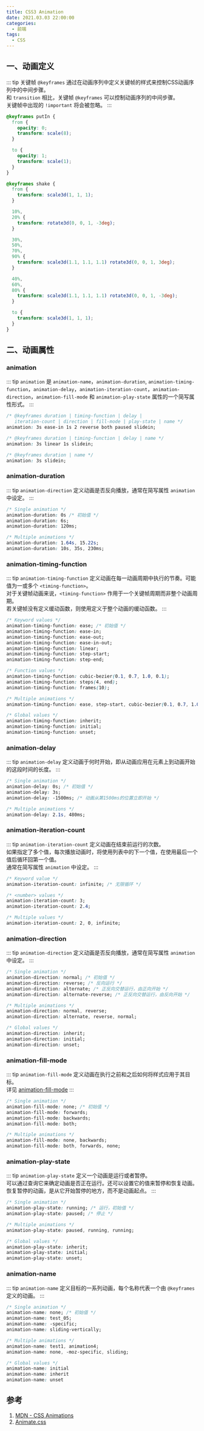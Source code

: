 ```yaml
---
title: CSS3 Animation
date: 2021.03.03 22:00:00
categories:
  - 前端
tags:
  - CSS
---
```


## 一、动画定义
::: tip
关键帧 `@keyframes` 通过在动画序列中定义关键帧的样式来控制CSS动画序列中的中间步骤。<br/>
和 `transition` 相比，关键帧 `@keyframes` 可以控制动画序列的中间步骤。<br/>
关键帧中出现的 `!important` 将会被忽略。
:::

```css
@keyframes putIn {
  from {
    opacity: 0;
    transform: scale(8);
  }

  to {
    opacity: 1;
    transform: scale(1);
  }
}

@keyframes shake {
  from {
    transform: scale3d(1, 1, 1);
  }

  10%,
  20% {
    transform: rotate3d(0, 0, 1, -3deg);
  }

  30%,
  50%,
  70%,
  90% {
    transform: scale3d(1.1, 1.1, 1.1) rotate3d(0, 0, 1, 3deg);
  }

  40%,
  60%,
  80% {
    transform: scale3d(1.1, 1.1, 1.1) rotate3d(0, 0, 1, -3deg);
  }

  to {
    transform: scale3d(1, 1, 1);
  }
}
```

## 二、动画属性

### animation

::: tip
`animation` 是 `animation-name`，`animation-duration`, `animation-timing-function`，`animation-delay`，`animation-iteration-count`，`animation-direction`，`animation-fill-mode` 和 `animation-play-state` 属性的一个简写属性形式。
:::

```css
/* @keyframes duration | timing-function | delay |
   iteration-count | direction | fill-mode | play-state | name */
animation: 3s ease-in 1s 2 reverse both paused slidein;

/* @keyframes duration | timing-function | delay | name */
animation: 3s linear 1s slidein;

/* @keyframes duration | name */
animation: 3s slidein;
```

### animation-duration

::: tip
`animation-direction` 定义动画是否反向播放，通常在简写属性 `animation` 中设定。
:::

```css
/* Single animation */
animation-duration: 0s /* 初始值 */
animation-duration: 6s;
animation-duration: 120ms;

/* Multiple animations */
animation-duration: 1.64s, 15.22s;
animation-duration: 10s, 35s, 230ms;
```

### animation-timing-function

::: tip
`animation-timing-function` 定义动画在每一动画周期中执行的节奏。可能值为一或多个 `<timing-function>`。<br/>
对于关键帧动画来说，`<timing-function>` 作用于一个关键帧周期而非整个动画周期。<br/>
若关键帧没有定义缓动函数，则使用定义于整个动画的缓动函数。
:::

```css
/* Keyword values */
animation-timing-function: ease; /* 初始值 */
animation-timing-function: ease-in;
animation-timing-function: ease-out;
animation-timing-function: ease-in-out;
animation-timing-function: linear;
animation-timing-function: step-start;
animation-timing-function: step-end;

/* Function values */
animation-timing-function: cubic-bezier(0.1, 0.7, 1.0, 0.1);
animation-timing-function: steps(4, end);
animation-timing-function: frames(10);

/* Multiple animations */
animation-timing-function: ease, step-start, cubic-bezier(0.1, 0.7, 1.0, 0.1);

/* Global values */
animation-timing-function: inherit;
animation-timing-function: initial;
animation-timing-function: unset;
```

### animation-delay

::: tip
`animation-delay` 定义动画于何时开始，即从动画应用在元素上到动画开始的这段时间的长度。
:::

```css
/* Single animation */
animation-delay: 0s; /* 初始值 */
animation-delay: 3s;
animation-delay: -1500ms; /* 动画从第1500ms的位置立即开始 */

/* Multiple animations */
animation-delay: 2.1s, 480ms;
```

### animation-iteration-count

::: tip
`animation-iteration-count` 定义动画在结束前运行的次数。<br/>
如果指定了多个值，每次播放动画时，将使用列表中的下一个值，在使用最后一个值后循环回第一个值。<br/>
通常在简写属性 `animation` 中设定。
:::

```css
/* Keyword value */
animation-iteration-count: infinite; /* 无限循环 */

/* <number> values */
animation-iteration-count: 3;
animation-iteration-count: 2.4;

/* Multiple values */
animation-iteration-count: 2, 0, infinite;
```

### animation-direction

::: tip
`animation-direction` 定义动画是否反向播放，通常在简写属性 `animation` 中设定。
:::

```css
/* Single animation */
animation-direction: normal; /* 初始值 */
animation-direction: reverse; /* 反向运行 */
animation-direction: alternate; /* 正反向交替运行，由正向开始 */
animation-direction: alternate-reverse; /* 正反向交替运行，由反向开始 */

/* Multiple animations */
animation-direction: normal, reverse;
animation-direction: alternate, reverse, normal;

/* Global values */
animation-direction: inherit;
animation-direction: initial;
animation-direction: unset;
```

### animation-fill-mode
::: tip
`animation-fill-mode` 定义动画在执行之前和之后如何将样式应用于其目标。<br/>
详见 [animation-fill-mode](https://developer.mozilla.org/zh-CN/docs/Web/CSS/animation-fill-mode)
:::

```css
/* Single animation */
animation-fill-mode: none; /* 初始值 */
animation-fill-mode: forwards;
animation-fill-mode: backwards;
animation-fill-mode: both;

/* Multiple animations */
animation-fill-mode: none, backwards;
animation-fill-mode: both, forwards, none;
```

### animation-play-state

::: tip
`animation-play-state` 定义一个动画是运行或者暂停。<br/>
可以通过查询它来确定动画是否正在运行。还可以设置它的值来暂停和恢复动画。<br/>
恢复暂停的动画，是从它开始暂停的地方，而不是动画起点。
:::
```css
/* Single animation */
animation-play-state: running; /* 运行，初始值 */
animation-play-state: paused; /* 停止 */

/* Multiple animations */
animation-play-state: paused, running, running;

/* Global values */
animation-play-state: inherit;
animation-play-state: initial;
animation-play-state: unset;
```

### animation-name
::: tip
`animation-name` 定义目标的一系列动画，每个名称代表一个由 `@keyframes` 定义的动画。
:::

```css
/* Single animation */
animation-name: none; /* 初始值 */
animation-name: test_05;
animation-name: -specific;
animation-name: sliding-vertically;

/* Multiple animations */
animation-name: test1, animation4;
animation-name: none, -moz-specific, sliding;

/* Global values */
animation-name: initial
animation-name: inherit
animation-name: unset
```

## 参考
1. [MDN - CSS Animations](https://developer.mozilla.org/zh-CN/docs/Web/CSS/CSS_Animations)
2. [Animate.css](https://animate.style/)